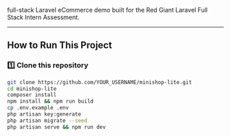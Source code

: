 full-stack Laravel eCommerce demo built for the Red Giant Laravel Full Stack Intern Assessment.

---

## How to Run This Project

### 1️⃣ Clone this repository
```bash
git clone https://github.com/YOUR_USERNAME/minishop-lite.git
cd minishop-lite
composer install
npm install && npm run build
cp .env.example .env
php artisan key:generate
php artisan migrate --seed
php artisan serve && npm run dev
